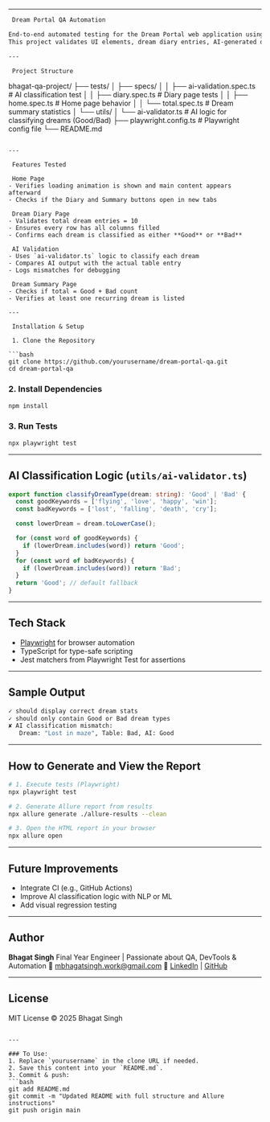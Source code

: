 

---

```markdown
 Dream Portal QA Automation

End-to-end automated testing for the Dream Portal web application using [Playwright](https://playwright.dev/) with TypeScript.  
This project validates UI elements, dream diary entries, AI-generated dream type classifications, and summary statistics across different pages.

---

 Project Structure

```

bhagat-qa-project/
├── tests/
│   ├── specs/
│   │   ├── ai-validation.spec.ts      # AI classification test
│   │   ├── diary.spec.ts              # Diary page tests
│   │   ├── home.spec.ts               # Home page behavior
│   │   └── total.spec.ts              # Dream summary statistics
│   └── utils/
│       └── ai-validator.ts            # AI logic for classifying dreams (Good/Bad)
├── playwright.config.ts               # Playwright config file
└── README.md

````

---

 Features Tested

 Home Page
- Verifies loading animation is shown and main content appears afterward
- Checks if the Diary and Summary buttons open in new tabs

 Dream Diary Page
- Validates total dream entries = 10
- Ensures every row has all columns filled
- Confirms each dream is classified as either **Good** or **Bad**

 AI Validation
- Uses `ai-validator.ts` logic to classify each dream
- Compares AI output with the actual table entry
- Logs mismatches for debugging

 Dream Summary Page
- Checks if total = Good + Bad count
- Verifies at least one recurring dream is listed

---

 Installation & Setup

 1. Clone the Repository

```bash
git clone https://github.com/yourusername/dream-portal-qa.git
cd dream-portal-qa
````

### 2. Install Dependencies

```bash
npm install
```

### 3. Run Tests

```bash
npx playwright test
```

---

## AI Classification Logic (`utils/ai-validator.ts`)

```ts
export function classifyDreamType(dream: string): 'Good' | 'Bad' {
  const goodKeywords = ['flying', 'love', 'happy', 'win'];
  const badKeywords = ['lost', 'falling', 'death', 'cry'];

  const lowerDream = dream.toLowerCase();

  for (const word of goodKeywords) {
    if (lowerDream.includes(word)) return 'Good';
  }
  for (const word of badKeywords) {
    if (lowerDream.includes(word)) return 'Bad';
  }
  return 'Good'; // default fallback
}
```

---

## Tech Stack

* [Playwright](https://playwright.dev/) for browser automation
* TypeScript for type-safe scripting
* Jest matchers from Playwright Test for assertions

---

## Sample Output

```bash
✓ should display correct dream stats
✓ should only contain Good or Bad dream types
✘ AI classification mismatch:
   Dream: "Lost in maze", Table: Bad, AI: Good
```

---

## How to Generate and View the Report

```bash
# 1. Execute tests (Playwright)
npx playwright test

# 2. Generate Allure report from results
npx allure generate ./allure-results --clean

# 3. Open the HTML report in your browser
npx allure open
```

---

## Future Improvements

* Integrate CI (e.g., GitHub Actions)
* Improve AI classification logic with NLP or ML
* Add visual regression testing

---

## Author

**Bhagat Singh**
Final Year Engineer | Passionate about QA, DevTools & Automation
📧 [mbhagatsingh.work@gmail.com](mailto:mbhagatsingh.work@gmail.com)
🔗 [LinkedIn](https://linkedin.com/in/bhagatsinghm) | [GitHub](https://github.com/bhgtsngh)

---

## License

MIT License © 2025 Bhagat Singh

````

---

### To Use:
1. Replace `yourusername` in the clone URL if needed.
2. Save this content into your `README.md`.
3. Commit & push:
```bash
git add README.md
git commit -m "Updated README with full structure and Allure instructions"
git push origin main
````


